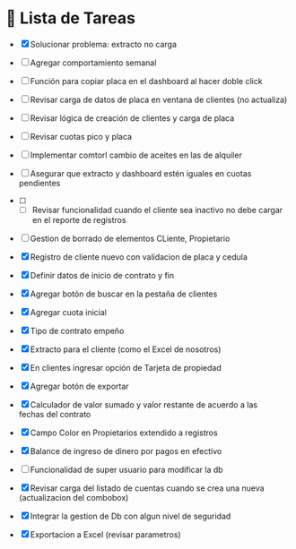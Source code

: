 # 📝 Lista de Tareas

- [x] Solucionar problema: extracto no carga
- [ ] Agregar comportamiento semanal
- [ ] Función para copiar placa en el dashboard al hacer doble click
- [ ] Revisar carga de datos de placa en ventana de clientes (no actualiza)
- [ ] Revisar lógica de creación de clientes y carga de placa
- [ ] Revisar cuotas pico y placa
- [ ] Implementar comtorl cambio de  aceites en las de alquiler
- [ ] Asegurar que extracto y dashboard estén iguales en cuotas pendientes
- [ ] - [ ] Revisar funcionalidad cuando el cliente sea inactivo no debe cargar en el reporte de registros
- [ ] Gestion de borrado de elementos CLiente, Propietario
- [x] Registro de cliente nuevo con validacion de placa y cedula
- [x] Definir datos de inicio de contrato y fin
- [x] Agregar botón de buscar en la pestaña de clientes
- [x] Agregar cuota inicial 
- [x] Tipo de contrato empeño 
- [x] Extracto para el cliente (como el Excel de nosotros) 
- [x] En clientes ingresar opción de Tarjeta de propiedad 
- [x] Agregar botón de exportar 
- [x] Calculador de valor sumado y valor restante de acuerdo a las fechas del contrato
- [x] Campo Color en Propietarios extendido a registros
- [x] Balance de ingreso de dinero por pagos en efectivo
- [ ] Funcionalidad de super usuario para modificar la db
- [x] Revisar carga del listado de cuentas cuando se crea una nueva (actualizacion del combobox)
- [x] Integrar la gestion de Db con algun nivel de seguridad
- [x] Exportacion a Excel (revisar parametros)

  



